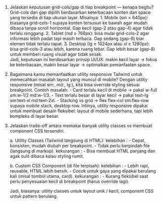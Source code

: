 1. Jelaskan keputusan grid-cols/gap di tiap breakpoint — kenapa begitu?
Grid-cols dan gap dipilih berdasarkan keterbacaan konten dan space yang tersedia di tiap ukuran layar.
    Misalnya:
        1. Mobile (sm < 640px): biasanya grid-cols-1 supaya konten tersusun ke bawah agar mudah dibaca tanpa scroll horizontal. Gap kecil (gap-2 atau gap-4) agar tidak terlalu renggang.
        2. Tablet (md ≥ 768px): bisa mulai grid-cols-2 agar informasi lebih padat tapi masih terbaca. Gap sedang (gap-6) biar elemen tidak terlalu rapat.
        3. Desktop (lg ≥ 1024px atau xl ≥ 1280px): bisa grid-cols-3 atau lebih, karena ruang lebar. Gap lebih besar (gap-8) untuk memberi ruang visual agar tidak sesak.    
Jadi, keputusan ini berdasarkan prinsip UI/UX: makin kecil layar → fokus ke keterbacaan, makin besar layar → optimalkan pemanfaatan space.

2. Bagaimana kamu memanfaatkan utility responsive Tailwind untuk memecahkan masalah layout yang muncul di mobile?
    Dengan utility responsive (misal sm:, md:, lg:), kita bisa override styling sesuai breakpoint.
        Contoh masalah:
            - Card terlalu kecil di mobile → pakai w-full sm:w-1/2 md:w-1/3.
            - Text terlalu besar di layar kecil → pakai text-lg sm:text-xl md:text-2xl.
            - Stacking vs grid → flex flex-col sm:flex-row supaya mobile stack, desktop row.
    Intinya, utility responsive dipakai untuk membuat desain fleksibel: layout di mobile sederhana, tapi lebih kompleks di layar besar.

3. Jelaskan trade-off antara memakai banyak utility classes vs membuat component CSS tersendiri.


    a. Utility Classes (Tailwind langsung di HTML):
        kelebihan :
            - Cepat, konsisten, mudah diubah per breakpoint.
            - Tidak perlu berpindah file (langsung di markup).
        kekurangan :
            - Bisa membuat HTML panjang dan agak sulit dibaca kalau styling rumit.
    
    b. Custom CSS Component (di file terpisah):
        kelebihan :
            - Lebih rapi, reusable, HTML lebih bersih.
            - Cocok untuk gaya yang dipakai berulang kali (misal tombol utama, card).
        kekurangan :
            - Kurang fleksibel saat perlu penyesuaian kecil di breakpoint (harus override lagi).

    Jadi, biasanya: utility classes untuk layout unik / kecil, component CSS untuk pattern berulang.
